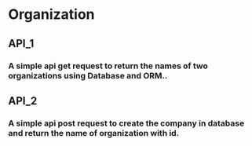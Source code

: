 # Organization

## API_1

### A simple api get request to return the names of two organizations using Database and ORM..

## API_2

### A simple api post request to create the company in database and return the name of organization with id.
